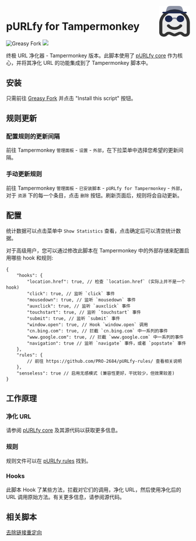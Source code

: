<img src="https://github.com/PRO-2684/pURLfy/raw/main/images/logo.svg" align="right" style="width: 6em; height: 6em; max-width: 100%;">

# pURLfy for Tampermonkey

![Greasy Fork](https://img.shields.io/greasyfork/dt/492480) [![](https://img.shields.io/badge/Crazy%20Thur.-V%20me%2050-red?logo=kfc)](https://greasyfork.org/rails/active_storage/blobs/redirect/eyJfcmFpbHMiOnsibWVzc2FnZSI6IkJBaHBBaWZvIiwiZXhwIjpudWxsLCJwdXIiOiJibG9iX2lkIn19--10e04ed7ed56ae18d22cec6d675b34fd579cecab/wechat.jpeg?locale=zh-CN)

终极 URL 净化器 - Tampermonkey 版本。此脚本使用了 [pURLfy core](https://github.com/PRO-2684/pURLfy) 作为核心，并将其净化 URL 的功能集成到了 Tampermonkey 脚本中。

## 安装

只需前往 [Greasy Fork](https://greasyfork.org/scripts/492480) 并点击 "Install this script" 按钮。

## 规则更新

### 配置规则的更新间隔

前往 Tampermonkey `管理面板` - `设置` - `外部`，在下拉菜单中选择您希望的更新间隔。

### 手动更新规则

前往 Tampermonkey `管理面板` - `已安装脚本` - `pURLfy for Tampermonkey` - `外部`，对于 `资源` 下的每一个条目，点击 `删除` 按钮。刷新页面后，规则将会自动更新。

## 配置

统计数据可以点击菜单中 `Show Statistics` 查看，点击确定后可以清空统计数据。

对于高级用户，您可以通过修改此脚本在 Tampermonkey 中的外部存储来配置启用哪些 hook 和规则:

```jsonc
{
    "hooks": {
        "location.href": true, // 检查 `location.href` (实际上并不是一个 hook)
        "click": true, // 监听 `click` 事件
        "mousedown": true, // 监听 `mousedown` 事件
        "auxclick": true, // 监听 `auxclick` 事件
        "touchstart": true, // 监听 `touchstart` 事件
        "submit": true, // 监听 `submit` 事件
        "window.open": true, // Hook `window.open` 调用
        "cn.bing.com": true, // 拦截 `cn.bing.com` 中一系列的事件
        "www.google.com": true, // 拦截 `www.google.com` 中一系列的事件
        "navigation": true // 监听 `navigate` 事件，或者 `popstate` 事件
    },
    "rules": {
        // 前往 https://github.com/PRO-2684/pURLfy-rules/ 查看相关说明
    },
    "senseless": true // 启用无感模式 (兼容性更好，干扰较少，但效果较差)
}
```

## 工作原理

### 净化 URL

请参阅 [pURLfy core](https://github.com/PRO-2684/pURLfy) 及其源代码以获取更多信息。

### 规则

规则文件可以在 [pURLfy rules](https://github.com/PRO-2684/pURLfy-rules) 找到。

### Hooks

此脚本 Hook 了某些方法，拦截对它们的调用，净化 URL，然后使用净化后的 URL 调用原始方法。有关更多信息，请参阅源代码。

## 相关脚本

[去除链接重定向](https://greasyfork.org/scripts/483475)
